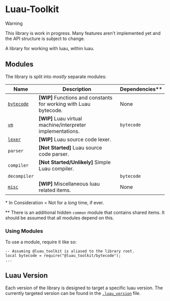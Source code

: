 # Luau-Toolkit

> [!WARNING]
> This library is work in progress. Many features aren't implemented yet and the
> API structure is subject to change.

A library for working with luau, within luau.

## Modules

The library is split into _mostly_ separate modules:

| Name                      | Description                                                        | Dependencies\*\* |
| ------------------------- | ------------------------------------------------------------------ | ---------------- |
| [`bytecode`](./bytecode/) | **\[WIP]** Functions and constants for working with Luau bytecode. | None             |
| [`vm`](./vm/)             | **\[WIP]** Luau virtual machine/interpreter implementations.       | `bytecode`       |
| [`lexer`](./lexer/)       | **\[WIP]** Luau source code lexer.                                 |                  |
| `parser`                  | **\[Not Started]** Luau source code parser.                        |                  |
| `compiler`                | **\[Not Started/Unlikely]** Simple Luau compiler.                  |                  |
| `decompiler`              |                                                                    | `bytecode`       |
| [`misc`](./misc/)         | **\[WIP]** Miscellaneous luau related items.                       | None             |

\* In Consideration = Not for a _long_ time, if ever.

\*\* There is an additional hidden `common` module that contains shared items.
It should be assumed that all modules depend on this.

### Using Modules

To use a module, require it like so:

```luau
-- Assuming @luau_toolkit is aliased to the library root.
local bytecode = require("@luau_toolkit/bytecode");
...
```

## Luau Version

Each version of the library is designed to target a specific luau version. The
currently targeted version can be found in the
[`.luau_version`](./.luau_version) file.
